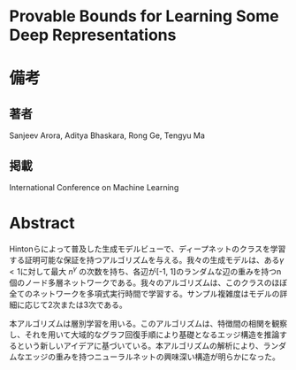 # Provable Bounds for Learning Some Deep Representations

# 備考

## 著者

Sanjeev Arora, Aditya Bhaskara, Rong Ge, Tengyu Ma

## 掲載

International Conference on Machine Learning

# Abstract

Hintonらによって普及した生成モデルビューで、ディープネットのクラスを学習する証明可能な保証を持つアルゴリズムを与える。我々の生成モデルは、ある$\gamma < 1$に対して最大 $n^{\gamma}$ の次数を持ち、各辺が[-1, 1]のランダムな辺の重みを持つn個のノード多層ネットワークである。我々のアルゴリズムは、このクラスのほぼ全てのネットワークを多項式実行時間で学習する。サンプル複雑度はモデルの詳細に応じて2次または3次である。

本アルゴリズムは層別学習を用いる。このアルゴリズムは、特徴間の相関を観察し、それを用いて大域的なグラフ回復手順により基礎となるエッジ構造を推論するという新しいアイデアに基づいている。本アルゴリズムの解析により、ランダムなエッジの重みを持つニューラルネットの興味深い構造が明らかになった。
